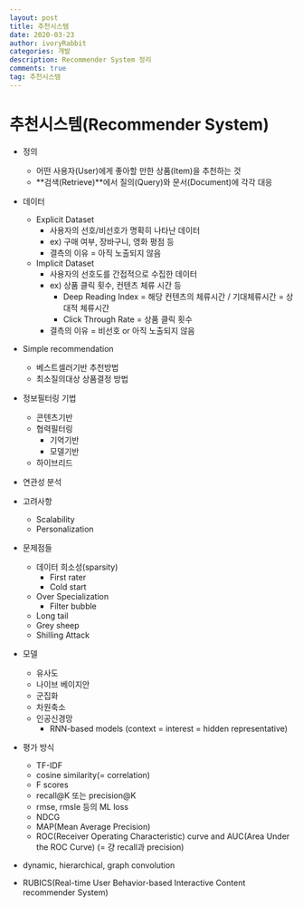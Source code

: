 ```yaml
---
layout: post
title: 추천시스템
date: 2020-03-23
author: ivoryRabbit
categories: 개발
description: Recommender System 정리
comments: true
tag: 추천시스템
---
```


# 추천시스템(Recommender System)

- 정의
  - 어떤 사용자(User)에게 좋아할 만한 상품(Item)을 추천하는 것
  - **검색(Retrieve)**에서 질의(Query)와 문서(Document)에 각각 대응

- 데이터
  - Explicit Dataset
    - 사용자의 선호/비선호가 명확히 나타난 데이터
    - ex) 구매 여부, 장바구니, 영화 평점 등
    - 결측의 이유 = 아직 노출되지 않음
  - Implicit Dataset
    - 사용자의 선호도를 간접적으로 수집한 데이터
    - ex) 상품 클릭 횟수, 컨텐츠 체류 시간 등
      - Deep Reading Index = 해당 컨텐츠의 체류시간 / 기대체류시간 = 상대적 체류시간
      - Click Through Rate = 상품 클릭 횟수
    - 결측의 이유 = 비선호 or 아직 노출되지 않음
 
- Simple recommendation
  - 베스트셀러기반 추천방법
  - 최소질의대상 상품결정 방법
  
- 정보필터링 기법
  - 콘텐츠기반
  - 협력필터링
    - 기억기반
    - 모델기반
  - 하이브리드

- 연관성 분석
  
- 고려사항
  - Scalability
  - Personalization

- 문제점들
  - 데이터 희소성(sparsity)
    - First rater
    - Cold start
  - Over Specialization
    - Filter bubble
  - Long tail
  - Grey sheep
  - Shilling Attack
 
- 모델
  - 유사도
  - 나이브 베이지안
  - 군집화
  - 차원축소
  - 인공신경망
    - RNN-based models (context = interest = hidden representative)
  
- 평가 방식
  - TF-IDF
  - cosine similarity(= correlation)
  - F scores
  - recall@K 또는 precision@K
  - rmse, rmsle 등의 ML loss
  - NDCG
  - MAP(Mean Average Precision)
  - ROC(Receiver Operating Characteristic) curve and AUC(Area Under the ROC Curve) (= 걍 recall과 precision)
  
- dynamic, hierarchical, graph convolution
- RUBICS(Real-time User Behavior-based Interactive Content recommender System)
